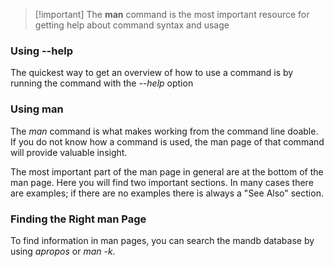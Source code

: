 >[!important] The **man** command is the most important resource for getting help about command syntax and usage

### Using --help
The quickest way to get an overview of how to use a command is by running the command with the *--help* option

### Using man
The *man* command is what makes working from the command line doable. If you do not know how a command is used, the man page of that command will provide valuable insight.

The most important part of the man page in general are at the bottom of the man page. Here you will find two important sections. In many cases there are examples; if there are no examples there is always a "See Also" section.

### Finding the Right man Page
To find information in man pages, you can search the mandb database by using *apropos* or *man -k*.